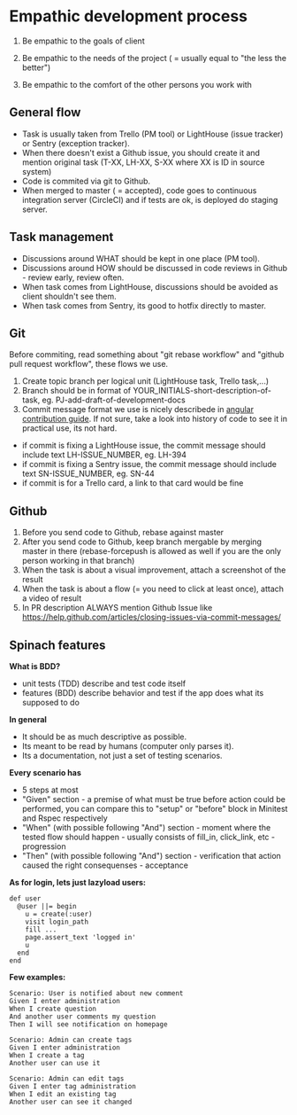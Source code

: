 Empathic development process
============================

1. Be empathic to the goals of client

2. Be empathic to the needs of the project ( = usually equal to "the less the better")

3. Be empathic to the comfort of the other persons you work with

General flow
------------

- Task is usually taken from Trello (PM tool) or LightHouse (issue tracker) or Sentry (exception tracker).
- When there doesn't exist a Github issue, you should create it and mention original task (T-XX, LH-XX, S-XX where XX is ID in source system)
- Code is commited via git to Github.
- When merged to master ( = accepted), code goes to continuous integration server (CircleCI) and if tests are ok, is deployed do staging server.

Task management
---------------

- Discussions around WHAT should be kept in one place (PM tool).
- Discussions around HOW should be discussed in code reviews in Github - review early, review often.
- When task comes from LightHouse, discussions should be avoided as client shouldn't see them.
- When task comes from Sentry, its good to hotfix directly to master.

Git
---

Before commiting, read something about "git rebase workflow" and "github pull request workflow", these flows we use.

1. Create topic branch per logical unit (LightHouse task, Trello task,...)
2. Branch should be in format of YOUR_INITIALS-short-description-of-task, eg. PJ-add-draft-of-development-docs
3. Commit message format we use is nicely describede in [angular contribution guide]( https://github.com/angular/angular.js/blob/master/CONTRIBUTING.md#commit). If not sure, take a look into history of code to see it in practical use, its not hard.
  - if commit is fixing a LightHouse issue, the commit message should include text LH-ISSUE_NUMBER, eg. LH-394
  - if commit is fixing a Sentry issue, the commit message should include text SN-ISSUE_NUMBER, eg. SN-44
  - if commit is for a Trello card, a link to that card would be fine

Github
------

1. Before you send code to Github, rebase against master
2. After you send code to Github, keep branch mergable by merging master in there (rebase-forcepush is allowed as well if you are the only person working in that branch)
3. When the task is about a visual improvement, attach a screenshot of the result
4. When the task is about a flow (= you need to click at least once), attach a video of result
5. In PR description ALWAYS mention Github Issue like https://help.github.com/articles/closing-issues-via-commit-messages/

Spinach features
----------------

**What is BDD?**
- unit tests (TDD) describe and test code itself
- features (BDD) describe behavior and test if the app does what its supposed to do

**In general**

- It should be as much descriptive as possible.
- Its meant to be read by humans (computer only parses it).
- Its a documentation, not just a set of testing scenarios.

**Every scenario has**

- 5 steps at most
- "Given" section - a premise of what must be true before action could be performed, you can compare this to "setup" or "before" block in Minitest and Rspec respectively
- "When" (with possible following "And") section - moment where the tested flow should happen - usually consists of fill_in, click_link, etc - progression
- "Then" (with possible following "And") section - verification that action caused the right consequenses - acceptance

**As for login, lets just lazyload users:**

```
def user
  @user ||= begin
    u = create(:user)
    visit login_path
    fill ...
    page.assert_text 'logged in'
    u
  end
end
```


**Few examples:**

```
Scenario: User is notified about new comment
Given I enter administration
When I create question
And another user comments my question
Then I will see notification on homepage
```

```
Scenario: Admin can create tags
Given I enter administration
When I create a tag
Another user can use it
```

```
Scenario: Admin can edit tags
Given I enter tag administration
When I edit an existing tag
Another user can see it changed
```
